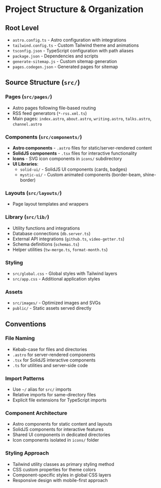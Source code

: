 # Project Structure & Organization

## Root Level

- `astro.config.ts` - Astro configuration with integrations
- `tailwind.config.ts` - Custom Tailwind theme and animations
- `tsconfig.json` - TypeScript configuration with path aliases
- `package.json` - Dependencies and scripts
- `generate-sitemap.js` - Custom sitemap generation
- `pages.codegen.json` - Generated pages for sitemap

## Source Structure (`src/`)

### Pages (`src/pages/`)

- Astro pages following file-based routing
- RSS feed generators (`*-rss.xml.ts`)
- Main pages: `index.astro`, `about.astro`, `writing.astro`, `talks.astro`, `channel.astro`

### Components (`src/components/`)

- **Astro components** - `.astro` files for static/server-rendered content
- **SolidJS components** - `.tsx` files for interactive functionality
- **Icons** - SVG icon components in `icons/` subdirectory
- **UI Libraries**:
  - `solid-ui/` - SolidJS UI components (cards, badges)
  - `mystic-ui/` - Custom animated components (border-beam, shine-border)

### Layouts (`src/layouts/`)

- Page layout templates and wrappers

### Library (`src/lib/`)

- Utility functions and integrations
- Database connections (`db.server.ts`)
- External API integrations (`github.ts`, `video-getter.ts`)
- Schema definitions (`schemas.ts`)
- Helper utilities (`tw-merge.ts`, `format-month.ts`)

### Styling

- `src/global.css` - Global styles with Tailwind layers
- `src/app.css` - Additional application styles

### Assets

- `src/images/` - Optimized images and SVGs
- `public/` - Static assets served directly

## Conventions

### File Naming

- Kebab-case for files and directories
- `.astro` for server-rendered components
- `.tsx` for SolidJS interactive components
- `.ts` for utilities and server-side code

### Import Patterns

- Use `~/` alias for `src/` imports
- Relative imports for same-directory files
- Explicit file extensions for TypeScript imports

### Component Architecture

- Astro components for static content and layouts
- SolidJS components for interactive features
- Shared UI components in dedicated directories
- Icon components isolated in `icons/` folder

### Styling Approach

- Tailwind utility classes as primary styling method
- CSS custom properties for theme colors
- Component-specific styles in global CSS layers
- Responsive design with mobile-first approach
